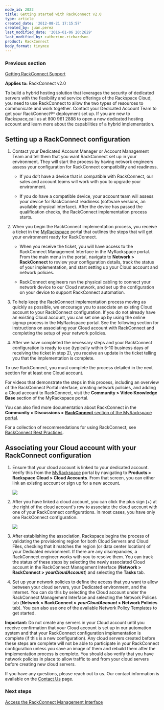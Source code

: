 ```yaml
---
node_id: 2022
title: Getting started with RackConnect v2.0
type: article
created_date: '2012-08-21 17:15:57'
created_by: juan.perez
last_modified_date: '2016-01-06 20:2629'
last_modified_by: catherine.richardson
product: RackConnect
body_format: tinymce
---
```


### Previous section

[Getting RackConnect
Support](https://www.rackspace.com/knowledge_center/article/getting-rackconnect-support)

**Applies to:** RackConnect v2.0

To build a hybrid hosting solution that leverages the security of
dedicated servers with the flexibility and service offerings of the
Rackspace Cloud, you need to use RackConnect to allow the two types of
resources to communicate and work together. Contact your Dedicated
Account Team to get your RackConnect&reg;^ deployment set up. If you are
new to Rackspace,call us at 800 961 2888 to open a new dedicated hosting
account and learn more about the capabilities of a hybrid
implementation.

Setting up a RackConnect configuration
--------------------------------------

1.  Contact your Dedicated Account Manager or Account Management Team
    and tell them that you want RackConnect set up in your environment.
    They will start the process by having network engineers assess your
    configuration for RackConnect compatibility and readiness.

    -   If you do&rsquo;t have a device that is compatible with RackConnect,
        our sales and account teams will work with you to upgrade your
        environment.

    -   If you do have a compatible device, your account team will
        assess your device for RackConnect readiness (software versions,
        an available physical interface). After the device has passed
        the qualification checks, the RackConnect implementation process
        starts.

2.  When you begin the RackConnect implementation process, you receive a
    ticket in the [MyRackspace](https://my.rackspace.com/) portal that
    outlines the steps that will get your environment ready for
    RackConnect.

    -   When you receive the ticket, you will have access to the
        RackConnect Management Interface in the MyRackspace portal. From
        the main menu in the portal, navigate to **Network \>
        RackConnect** to review your configuration details, track the
        status of your implementation, and start setting up your Cloud
        account and network policies.

    -   RackConnect engineers run the physical cabling to connect your
        network device to our Cloud network, and set up the
        configuration on your device to support RackConnect automation.

3.  To help keep the RackConnect implementation process moving as
    quickly as possible, we encourage you to associate an existing Cloud
    account to your RackConnect configuration. If you do not already
    have an existing Cloud account, you can set one up by using the
    online signup process in the MyRackspace portal. See the following
    section for instructions on associating your Cloud account with
    RackConnect and completing the setup of your network policies.

4.  After we have completed the necessary steps and your RackConnect
    configuration is ready to use (typically within 5-10 business days
    of receiving the ticket in step 2), you receive an update in the
    ticket telling you that the implementation is complete.

To use RackConnect, you must complete the process detailed in the next
section for at least one Cloud account.

For videos that demonstrate the steps in this process, including an
overview of the RackConnect Portal interface, creating network policies,
and adding a Cloud account to RackConnect, visit the **Community \>
Video Knowledge Base** section of the MyRackspace portal.

You can also find more documentation about RackConnect in the
**Community \> Discussions \>** [**RackConnect** section of the
MyRackspace portal](http://my.rackspace.com/csx/community/rackconnect).

For a collection of recommendations for using RackConnect, see
[RackConnect Best
Practices](http://www.rackspace.com/knowledge_center/article/rackconnect-v20-best-practices).

Associating your Cloud account with your RackConnect configuration
------------------------------------------------------------------

1.  Ensure that your cloud account is linked to your dedicated account.
    Verify this from the
    [MyRackspace](https://my.rackspace.com/portal/cloudAccount/list)
    portal by navigating to **Products \> Rackspace Cloud \> Cloud
    Accounts**. From that screen, you can either link an existing
    account or sign up for a new account.

    [![](http://www.rackspace.com/knowledge_center/sites/default/files/field/image/MyRack_Link_Cloud_Account.png)](http://www.rackspace.com/knowledge_center/sites/default/files/field/image/MyRack_Link_Cloud_Account.png)

2.  After you have linked a cloud account, you can click the plus sign
    (+) at the right of the cloud account's row to associate the cloud
    account with one of your RackConnect configurations. In most cases,
    you have only one RackConnect configuration.

    [![](http://www.rackspace.com/knowledge_center/sites/default/files/field/image/MyRack_Associate_with_RC.png)](http://www.rackspace.com/knowledge_center/sites/default/files/field/image/MyRack_Associate_with_RC.png)

3.  After establishing the association, Rackspace begins the process of
    validating the provisioning region for both Cloud Servers and Cloud
    Files, checking that it matches the region (or data center location)
    of your Dedicated environment. If there are any discrepancies, a
    RackConnect engineer works with you to resolve them. You can track
    the status of these steps by selecting the newly associated Cloud
    account in the RackConnect Management Interface (**Network \>
    RackConnect \> *yourCloudAccount***) and selecting the **Tasks**
    tab.

4.  Set up your network policies to define the access that you want to
    allow between your cloud servers, your Dedicated environment, and
    the Internet. You can do this by selecting the Cloud account under
    the RackConnect Management Interface and selecting the Network
    Polices tab (**Network \> RackConnect \> *yourCloudAccount* \>
    Network Policies** tab). You can also use one of the available
    Network Policy Templates to get started.

**Important:** Do not create any servers in your Cloud account until you
receive confirmation that your Cloud account is set up in our automation
system and that your RackConnect configuration implementation is
complete (if this is a new configuration). Any cloud servers created
before these steps are complete will not be able to participate in your
RackConnect configuration unless you save an image of them and rebuild
them after the implementation process is complete. You should also
verify that you have network policies in place to allow traffic to and
from your cloud servers before creating new cloud servers.

If you have any questions, please reach out to us. Our contact
information is available on the [Contact
Us](http://www.rackspace.com/knowledge_center/support) page.

### Next steps

[Access the RackConnect Management
Interface](https://www.rackspace.com/knowledge_center/article/access-the-rackconnect-management-interface)

